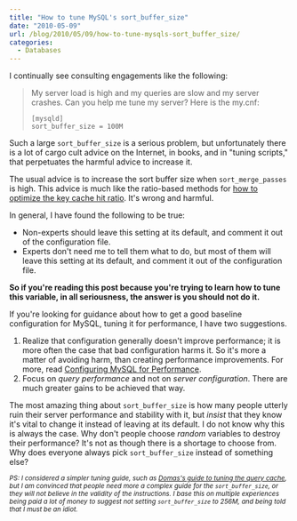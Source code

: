 ```yaml
---
title: "How to tune MySQL's sort_buffer_size"
date: "2010-05-09"
url: /blog/2010/05/09/how-to-tune-mysqls-sort_buffer_size/
categories:
  - Databases
---
```

I continually see consulting engagements like the following:

> My server load is high and my queries are slow and my server crashes. Can you help me tune my server? Here is the my.cnf:
> 
> `[mysqld]`<br>
> `sort_buffer_size = 100M`

Such a large `sort_buffer_size` is a serious problem, but unfortunately there
is a lot of cargo cult advice on the Internet, in books, and in "tuning scripts,"
that perpetuates the harmful advice to increase it.

The usual advice is to increase the sort buffer size when `sort_merge_passes`
is high. This advice is much like the ratio-based methods for [how to optimize
the key cache hit
ratio](http://www.mysqlperformanceblog.com/2010/02/28/why-you-should-ignore-mysqls-key-cache-hit-ratio/).
It's wrong and harmful.

In general, I have found the following to be true:

* Non-experts should leave this setting at its default, and comment it out of the configuration file.
* Experts don't need me to tell them what to do, but most of them will leave this setting at its default, and comment it out of the configuration file.

**So if you're reading this post because you're trying to learn how to tune this
variable, in all seriousness, the answer is you should not do it.**

If you're looking for guidance about how to get a good baseline configuration
for MySQL, tuning it for performance, I have two suggestions.

1. Realize that configuration generally doesn't improve performance; it is more
	often the case that bad configuration harms it. So it's more a matter of
	avoiding harm, than creating performance improvements. For more, read
	[Configuring MySQL for
	Performance](https://www.vividcortex.com/resources/configuring-mysql-for-performance/).
2. Focus on *query performance* and not on *server configuration*. There are
	much greater gains to be achieved that way.

The most amazing thing about `sort_buffer_size` is how many people utterly
ruin their server performance and stability with it, but *insist* that they know
it's vital to change it instead of leaving at its default. I do not know why
this is always the case. Why don't people choose *random* variables to destroy
their performance? It's not as though there is a shortage to choose from. Why
does everyone always pick `sort_buffer_size` instead of something else?

<small>*PS: I considered a simpler tuning guide, such as [Domas's guide to
tuning the query cache](http://mituzas.lt/2009/07/08/query-cache-tuning/), but I
am convinced that people need more a complex guide for the `sort_buffer_size`, or
they will not believe in the validity of the instructions. I base this on
multiple experiences being paid a lot of money to suggest not setting
`sort_buffer_size` to 256M, and being told that I must be an idiot.*</small>
